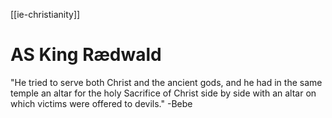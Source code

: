 [[ie-christianity]]
# AS King Rædwald
"He tried to serve both Christ and the ancient gods, and he had in the same temple an altar for the holy Sacrifice of Christ side by side with an altar on which victims were offered to devils." -Bebe
